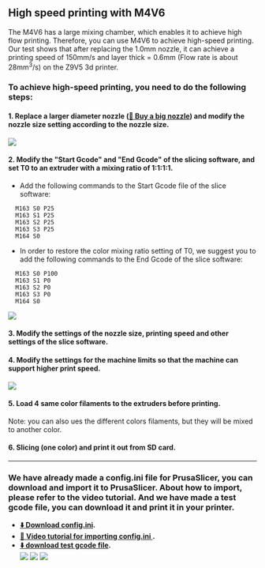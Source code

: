 ## High speed printing with M4V6
The M4V6 has a large mixing chamber, which enables it to achieve high flow printing. Therefore, you can use M4V6 to achieve high-speed printing.
Our test shows that after replacing the 1.0mm nozzle, it can achieve a printing speed of 150mm/s and layer thick = 0.6mm (Flow rate is about 28mm<sup>3</sup>/s) on the Z9V5 3d printer.

### To achieve high-speed printing, you need to do the following steps:
#### 1. Replace a larger diameter nozzle ([:gift: Buy a big nozzle](https://www.aliexpress.com/item/1005003930065577.html)) and modify the nozzle size setting according to the nozzle size. 
![](1.png)
#### 2. Modify the "Start Gcode" and "End Gcode" of the slicing software, and set T0 to an extruder with a mixing ratio of 1:1:1:1.
- Add the following commands to the Start Gcode file of the slice software:
~~~
  M163 S0 P25
  M163 S1 P25
  M163 S2 P25
  M163 S3 P25
  M164 S0
~~~
- In order to restore the color mixing ratio setting of T0, we suggest you to add the following commands to the End Gcode of the slice software:
~~~
  M163 S0 P100
  M163 S1 P0
  M163 S2 P0
  M163 S3 P0
  M164 S0
~~~
![](2.png)
#### 3. Modify the settings of the nozzle size, printing speed and other settings of the slice software.

#### 4. Modify the settings for the machine limits so that the machine can support higher print speed.
![](3.png)
#### 5. Load 4 same color filaments to the extruders before printing.
Note: you can also ues the different colors filaments, but they will be mixed to another color.
#### 6. Slicing (one color) and print it out from SD card.

-----
### We have already made a config.ini file for PrusaSlicer, you can download and import it to PrusaSlicer. About how to import, please refer to the video tutorial. And we have made a test gcode file, you can download it and print it in your printer.
- **[:arrow_down: Download config.ini](./M4V6HighFlow_1mmNozzle.ini).**
- **[:movie_camera: Video tutorial for importing config.ini ](./Import_settings.gif).**
- **[:arrow_down: download test gcode file](./Import_settings.gif).**  
![](4.png)
![](5.png)
![](6.png)

